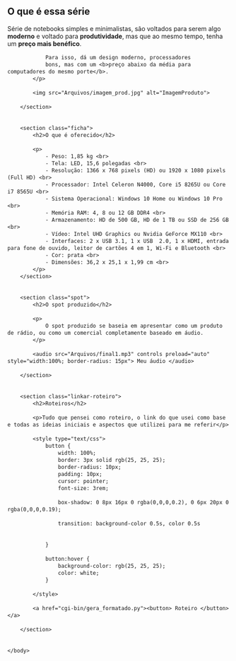 
<html>
	<head>
	<title>Série Ideapad S145 da Lenovo</title>
	</head>
	<body>
		<section class="explicacao">
			<h2>O que é essa série</h2>
			<p>
				Série de notebooks simples e minimalistas, são voltados para serem algo <b>moderno</b> e voltado para <b>produtividade</b>, mas que ao mesmo tempo, tenha um <b>preço mais benéfico</b>.

				Para isso, dá um design moderno, processadores 
				bons, mas com um <b>preço abaixo da média para computadores do mesmo porte</b>.
			</p>

			<img src="Arquivos/imagem_prod.jpg" alt="ImagemProduto">

		</section>


		<section class="ficha">
			<h2>O que é oferecido</h2>

			<p>
				- Peso: 1,85 kg <br>
				- Tela: LED, 15,6 polegadas <br>
				- Resolução: 1366 x 768 pixels (HD) ou 1920 x 1080 pixels (Full HD) <br>
				- Processador: Intel Celeron N4000, Core i5 8265U ou Core i7 8565U <br>
				- Sistema Operacional: Windows 10 Home ou Windows 10 Pro <br>
				- Memória RAM: 4, 8 ou 12 GB DDR4 <br>
				- Armazenamento: HD de 500 GB, HD de 1 TB ou SSD de 256 GB <br>
				- Vídeo: Intel UHD Graphics ou Nvidia GeForce MX110 <br>
				- Interfaces: 2 x USB 3.1, 1 x USB  2.0, 1 x HDMI, entrada para fone de ouvido, leitor de cartões 4 em 1, Wi-Fi e Bluetooth <br>
				- Cor: prata <br>
				- Dimensões: 36,2 x 25,1 x 1,99 cm <br>
			</p>
		</section>


		<section class="spot">
			<h2>O spot produzido</h2>

			<p>
				O spot produzido se baseia em apresentar como um produto de rádio, ou como um comercial completamente baseado em áudio.
			</p>

			<audio src="Arquivos/final1.mp3" controls preload="auto" style="width:100%; border-radius: 15px"> Meu áudio </audio>

		</section>


		<section class="linkar-roteiro">
			<h2>Roteiros</h2>

			<p>Tudo que pensei como roteiro, o link do que usei como base e todas as ideias iniciais e aspectos que utilizei para me referir</p>

			<style type="text/css">
				button {
					width: 100%;
					border: 3px solid rgb(25, 25, 25);
					border-radius: 10px;
					padding: 10px;
					cursor: pointer;
					font-size: 3rem;

					box-shadow: 0 8px 16px 0 rgba(0,0,0,0.2), 0 6px 20px 0 rgba(0,0,0,0.19);

					transition: background-color 0.5s, color 0.5s


				}

				button:hover {
					background-color: rgb(25, 25, 25);
					color: white;
				}

			</style>

			<a href="cgi-bin/gera_formatado.py"><button> Roteiro </button></a>

		</section>


	</body>
</html>
